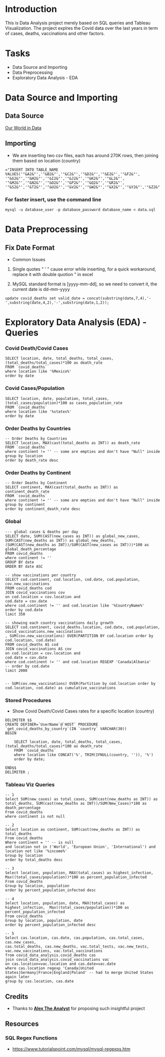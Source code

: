 

# Introduction

This is Data Analysis project merely based on SQL queries and Tableau Visualization. The project explres the Covid data over the last years in term of cases, deaths, vaccinations and other factors.

# Tasks
* Data Source and Importing
* Data Preprocessing
* Exploratory Data Analysis - EDA



# Data Source and Importing

## Data Source

[Our World in Data](https://ourworldindata.org/covid-deaths)


## Importing

* We are inserting two csv files, each has around 270K rows, then joining them based on location (country)
``` 
="INSERT INTO TABLE_NAME VALUES('"&A2&"','"&B2&"','"&C2&"','"&D2&"','"&E2&"','"&F2&"', '"&G2&"','"&H2&"','"&I2&"','"&J2&"','"&K2&"','"&L2&"', '"&M2&"','"&N2&"','"&O2&"','"&P2&"','"&Q2&"','"&R2&"', '"&S2&"','"&T2&"','"&U2&"','"&V2&"','"&W2&"','"&X2&"','"&Y2&"','"&Z2&"');"
```

### For faster insert, use the command line 
```
mysql -u database_user -p database_password database_name < data.sql
```

# Data Preprocessing

## Fix Date Format

* Common Issues

1. Single quotes " ' " cause error while inserting, for a quick workaround, replace it with double quotion " in excel



2. MySQL standard format is [yyyy-mm-dd], so we need to convert it, the current date is dd-mm-yyyy
```
update covid_deaths set valid_date = concat(substring(date,7,4),'-',substring(date,4,2),'-',substring(date,1,2));
```

# Exploratory Data Analysis (EDA) - Queries

### Covid Death/Covid Cases
```
SELECT location, date, total_deaths, total_cases, (total_deaths/total_cases)*100 as death_rate
FROM `covid_deaths`
where location like '%Mexico%'
order by date
```

### Covid Cases/Population
```
SELECT location, date, population, total_cases, (total_cases/population)*100 as cases_population_rate
FROM `covid_deaths`
where location like '%states%'
order by date
```

### Order Deaths by Countries
```
-- Order Deaths by Countries
SELECT location, MAX(cast(total_deaths as INT)) as death_rate
FROM `covid_deaths`
where continent != '' -- some are empties and don't have "Null" inside
group by location
order by death_rate desc
```

### Order Deaths by Continent
```
-- Order Deaths by Continent
SELECT continent, MAX(cast(total_deaths as INT)) as continent_death_rate
FROM `covid_deaths`
where continent != '' -- some are empties and don't have "Null" inside
group by continent
order by continent_death_rate desc
```

### Global

```
--- global cases & deaths per day
SELECT date, SUM(CAST(new_cases as INT)) as global_new_cases, SUM(CAST(new_deaths as INT)) as global_new_deaths, (SUM(CAST(new_deaths as INT))/SUM(CAST(new_cases as INT)))*100 as global_death_percentage
FROM covid_deaths
where continent != ''
GROUP BY date
ORDER BY date ASC
```

```
-- show vaccinations per country
SELECT cod.continent, cod.location, cod.date, cod.population, cov.new_vaccinations
FROM covid_deaths cod
JOIN covid_vaccinations cov
on cod.location = cov.location and 
cod.date = cov.date
where cod.continent != '' and cod.location like '%CountryName%'
order by cod.date
limit 350
```

```
-- showing each country vaccinations daily growth
SELECT cod.continent, covid_deaths.location, cod.date, cod.population, covid_vaccinations.new_vaccinations
, SUM(cov.new_vaccinations) OVER(PARTITION BY cod.location order by cod.location, cod.date)
FROM covid_deaths AS cod
JOIN covid_vaccinations AS cov
on cod.location = cov.location and 
cod.date = cov.date
where cod.continent != '' and cod.location REGEXP 'Canada|Albania'
-- order by cod.date
limit 2000


-- SUM(cov.new_vaccinations) OVER(Partition by cod.location order by cod.location, cod.date) as cumulative_vaccinations
```


### Stored Procedures

* Show Covid Death/Covid Cases rates for a specific location (country)
```
DELIMITER $$
CREATE DEFINER=`UserName`@`HOST` PROCEDURE `get_covid_deaths_by_country`(IN `country` VARCHAR(30))
BEGIN

	SELECT location, date, total_deaths, total_cases,(total_deaths/total_cases)*100 as death_rate
    FROM `covid_deaths`
    where location like CONCAT('%', TRIM(IFNULL(country, '')), '%')
    order by date;

END$$
DELIMITER ;
```



### Tableau Viz Queries

```
-- 1
Select SUM(new_cases) as total_cases, SUM(cast(new_deaths as INT)) as total_deaths, SUM(cast(new_deaths as INT))/SUM(New_Cases)*100 as death_percentage
From covid_deaths
where continent is not null

```

```
-- 2
Select location as continent, SUM(cast(new_deaths as INT)) as total_deaths
From covid_deaths
Where continent = '' -- is null 
and location not in ('World', 'European Union', 'International') and location not like '%income%'
Group by location
order by total_deaths desc
```

```
-- 3
Select location, population, MAX(total_cases) as highest_infection,  Max((total_cases/population))*100 as percent_population_infected
From covid_deaths
Group by location, population
order by percent_population_infected desc
```

```
-- 4
Select location, population, date, MAX(total_cases) as highest_infection,  Max((total_cases/population))*100 as percent_population_infected
From covid_deaths
Group by location, population, date
order by percent_population_infected desc
```

```
-- 5 
Select cas.location, cas.date, cas.population, cas.total_cases, cas.new_cases, 
cas.total_deaths, cas.new_deaths, vac.total_tests, vac.new_tests, vac.new_vaccinations, vac.total_vaccinations
from covid_data_analysis.covid_deaths cas
join covid_data_analysis.covid_vaccinations vac
on cas.location=vac.location and cas.date=vac.date
where cas.location regexp 'Canada|United States|Germany|France|England|Poland' -- had to merge United States again later
group by cas.location, cas.date
```


## Credits
* Thanks to **[Alex The Analyst](https://www.youtube.com/@AlexTheAnalyst)** for proposing such insightful project


## Resources

### SQL Regex Functions
* https://www.tutorialspoint.com/mysql/mysql-regexps.htm